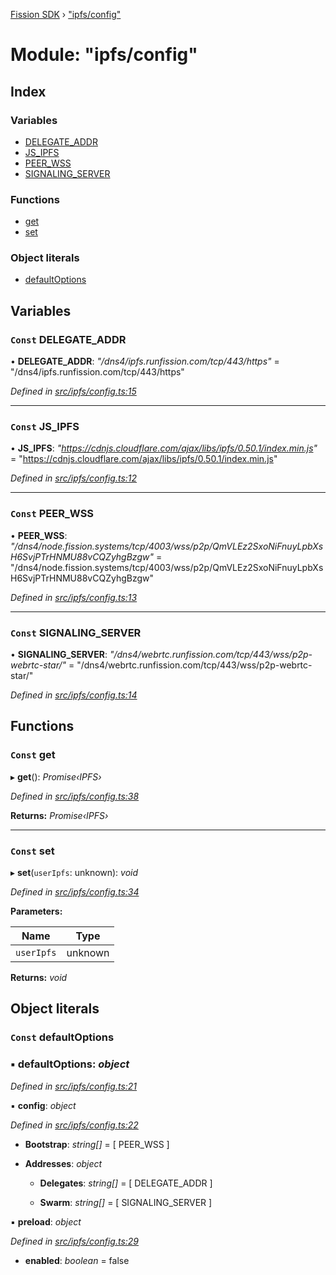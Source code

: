 [Fission SDK](../README.md) › ["ipfs/config"](_ipfs_config_.md)

# Module: "ipfs/config"

## Index

### Variables

* [DELEGATE_ADDR](_ipfs_config_.md#const-delegate_addr)
* [JS_IPFS](_ipfs_config_.md#const-js_ipfs)
* [PEER_WSS](_ipfs_config_.md#const-peer_wss)
* [SIGNALING_SERVER](_ipfs_config_.md#const-signaling_server)

### Functions

* [get](_ipfs_config_.md#const-get)
* [set](_ipfs_config_.md#const-set)

### Object literals

* [defaultOptions](_ipfs_config_.md#const-defaultoptions)

## Variables

### `Const` DELEGATE_ADDR

• **DELEGATE_ADDR**: *"/dns4/ipfs.runfission.com/tcp/443/https"* = "/dns4/ipfs.runfission.com/tcp/443/https"

*Defined in [src/ipfs/config.ts:15](https://github.com/fission-suite/webnative/blob/7fcf931/src/ipfs/config.ts#L15)*

___

### `Const` JS_IPFS

• **JS_IPFS**: *"https://cdnjs.cloudflare.com/ajax/libs/ipfs/0.50.1/index.min.js"* = "https://cdnjs.cloudflare.com/ajax/libs/ipfs/0.50.1/index.min.js"

*Defined in [src/ipfs/config.ts:12](https://github.com/fission-suite/webnative/blob/7fcf931/src/ipfs/config.ts#L12)*

___

### `Const` PEER_WSS

• **PEER_WSS**: *"/dns4/node.fission.systems/tcp/4003/wss/p2p/QmVLEz2SxoNiFnuyLpbXsH6SvjPTrHNMU88vCQZyhgBzgw"* = "/dns4/node.fission.systems/tcp/4003/wss/p2p/QmVLEz2SxoNiFnuyLpbXsH6SvjPTrHNMU88vCQZyhgBzgw"

*Defined in [src/ipfs/config.ts:13](https://github.com/fission-suite/webnative/blob/7fcf931/src/ipfs/config.ts#L13)*

___

### `Const` SIGNALING_SERVER

• **SIGNALING_SERVER**: *"/dns4/webrtc.runfission.com/tcp/443/wss/p2p-webrtc-star/"* = "/dns4/webrtc.runfission.com/tcp/443/wss/p2p-webrtc-star/"

*Defined in [src/ipfs/config.ts:14](https://github.com/fission-suite/webnative/blob/7fcf931/src/ipfs/config.ts#L14)*

## Functions

### `Const` get

▸ **get**(): *Promise‹IPFS›*

*Defined in [src/ipfs/config.ts:38](https://github.com/fission-suite/webnative/blob/7fcf931/src/ipfs/config.ts#L38)*

**Returns:** *Promise‹IPFS›*

___

### `Const` set

▸ **set**(`userIpfs`: unknown): *void*

*Defined in [src/ipfs/config.ts:34](https://github.com/fission-suite/webnative/blob/7fcf931/src/ipfs/config.ts#L34)*

**Parameters:**

Name | Type |
------ | ------ |
`userIpfs` | unknown |

**Returns:** *void*

## Object literals

### `Const` defaultOptions

### ▪ **defaultOptions**: *object*

*Defined in [src/ipfs/config.ts:21](https://github.com/fission-suite/webnative/blob/7fcf931/src/ipfs/config.ts#L21)*

▪ **config**: *object*

*Defined in [src/ipfs/config.ts:22](https://github.com/fission-suite/webnative/blob/7fcf931/src/ipfs/config.ts#L22)*

* **Bootstrap**: *string[]* = [ PEER_WSS ]

* **Addresses**: *object*

  * **Delegates**: *string[]* = [ DELEGATE_ADDR ]

  * **Swarm**: *string[]* = [ SIGNALING_SERVER ]

▪ **preload**: *object*

*Defined in [src/ipfs/config.ts:29](https://github.com/fission-suite/webnative/blob/7fcf931/src/ipfs/config.ts#L29)*

* **enabled**: *boolean* = false
